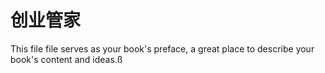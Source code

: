 # 创业管家

This file file serves as your book's preface, a great place to describe your book's content and ideas.ß

